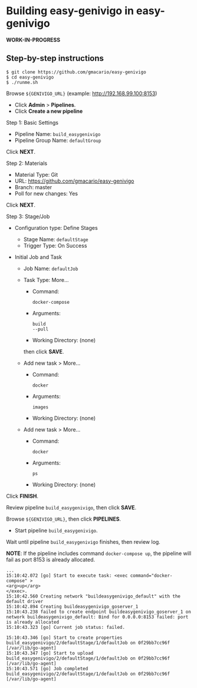 Building easy-genivigo in easy-genivigo
=======================================

**WORK-IN-PROGRESS**

Step-by-step instructions
-------------------------

```
$ git clone https://github.com/gmacario/easy-genivigo
$ cd easy-genivigo
$ ./runme.sh
```

Browse `${GENIVIGO_URL}` (example: http://192.168.99.100:8153)

* Click **Admin** > **Pipelines**.
* Click **Create a new pipeline**

Step 1: Basic Settings

* Pipeline Name: `build_easygenivigo`
* Pipeline Group Name: `defaultGroup`

Click **NEXT**.

Step 2: Materials

* Material Type: Git
* URL: https://github.com/gmacario/easy-genivigo
* Branch: master
* Poll for new changes: Yes

Click **NEXT**.

Step 3: Stage/Job

* Configuration type: Define Stages
  - Stage Name: `defaultStage`
  - Trigger Type: On Success
* Initial Job and Task
  - Job Name: `defaultJob`
  - Task Type: More...
    - Command:

      ```
      docker-compose
      ```

    - Arguments:

      ```
      build
      --pull
      ```

    - Working Directory: (none)

    then click **SAVE**.

  * Add new task > More...
    - Command:

      ```
      docker
      ```

    - Arguments:

      ```
      images
      ```

    - Working Directory: (none)

  * Add new task > More...
    - Command:

      ```
      docker
      ```

    - Arguments:

      ```
      ps
      ```

    - Working Directory: (none)

Click **FINISH**.

Review pipeline `build_easygenivigo`, then click **SAVE**.

Browse `${GENIVIGO_URL}`, then click **PIPELINES**.

* Start pipeline `build_easygenivigo`.

Wait until pipeline `build_easygenivigo` finishes, then review log.

**NOTE**: If the pipeline includes command `docker-compose up`, the pipeline will fail as port 8153 is already allocated.

```
...
15:10:42.072 [go] Start to execute task: <exec command="docker-compose" >
<arg>up</arg>
</exec>.
15:10:42.560 Creating network "buildeasygenivigo_default" with the default driver
15:10:42.894 Creating buildeasygenivigo_goserver_1
15:10:43.238 failed to create endpoint buildeasygenivigo_goserver_1 on network buildeasygenivigo_default: Bind for 0.0.0.0:8153 failed: port is already allocated
15:10:43.323 [go] Current job status: failed.

15:10:43.346 [go] Start to create properties build_easygenivigo/2/defaultStage/1/defaultJob on 0f29bb7cc96f [/var/lib/go-agent]
15:10:43.347 [go] Start to upload build_easygenivigo/2/defaultStage/1/defaultJob on 0f29bb7cc96f [/var/lib/go-agent]
15:10:43.571 [go] Job completed build_easygenivigo/2/defaultStage/1/defaultJob on 0f29bb7cc96f [/var/lib/go-agent]
```

<!-- EOF -->
